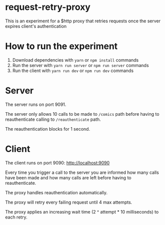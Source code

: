 # request-retry-proxy

This is an experiment for a $http proxy that retries requests once the server expires client's authentication

# How to run the experiment

1. Download dependencies with `yarn` or `npm install` commands
1. Run the server with `yarn run server` or `npm run server` commands
1. Run the client with `yarn run dev` or `npm run dev` commands

# Server

The server runs on port 9091.

The server only allows 10 calls to be made to `/comics` path before having to reauthenticate calling to `/reauthenticate` path.

The reauthentication blocks for 1 second.

# Client

The client runs on port 9090: [http://localhost:9090](http://localhost:9090)

Every time you trigger a call to the server you are informed how many calls have been made and how many calls are left before having to reauthenticate.

The proxy handles reauthentication automatically.

The proxy will retry every failing request until 4 max attempts.

The proxy applies an increasing wait time (2 ^ attempt * 10 milliseconds) to each retry.